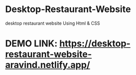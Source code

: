 # Desktop-Restaurant-Website
desktop restaurant website Using Html &amp; CSS

# DEMO LINK: https://desktop-restaurant-website-aravind.netlify.app/
